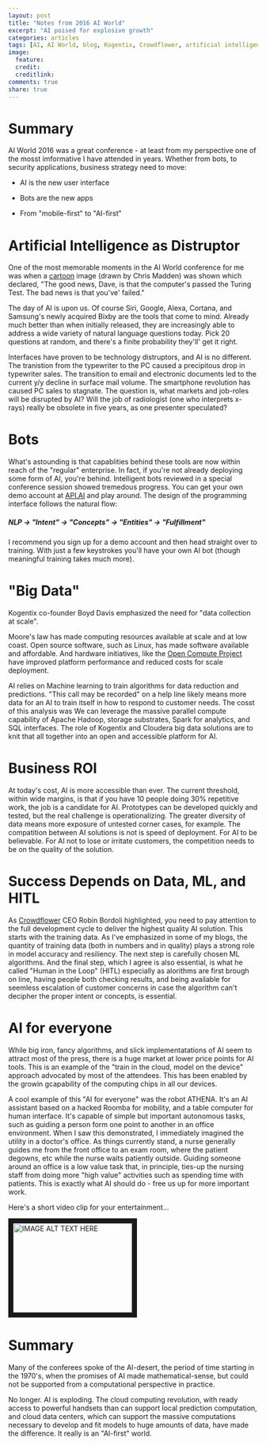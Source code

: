```yaml
---
layout: post
title: "Notes from 2016 AI World"
excerpt: "AI poised for explosive growth"
categories: articles
tags: [AI, AI World, blog, Kogentix, Crowdflower, artificial intelligence]
image:
  feature: 
  credit: 
  creditlink: 
comments: true
share: true
---
```


# Summary
AI World 2016 was a great conference - at least from my perspective one of the mosst imformative I have attended in years. Whether from bots, to security applications, business strategy need to move:

- AI is the new user interface

- Bots are the new apps

- From "mobile-first" to "AI-first"


# Artificial Intelligence as Distruptor

One of the most memorable moments in the AI World conference for me was when a [cartoon](https://goo.gl/images/hfQGz2) image (drawn by Chris Madden) was shown which declared, "The good news, Dave, is that the computer's passed the Turing Test. The bad news is that you've' failed."  

The day of AI is upon us. Of course Siri, Google, Alexa, Cortana, and Samsung's newly acquired Bixby are the tools that come to mind. Already much better than when initially released, they are increasingly able to address a wide variety of natural language questions today. Pick 20 questions at random, and there's a finite probability they'll' get it right.  

Interfaces have proven to be technology distruptors, and AI is no different. The tranistion from the typewriter to the PC caused a precipitous drop in typewriter sales. The transition to email and electronic documents led to the current y/y decline in surface mail volume. The smartphone revolution has caused PC sales to stagnate. The question is, what markets and job-roles will be disrupted by AI? Will the job of radiologist (one who interprets x-rays) really be obsolete in five years, as one presenter speculated?

# Bots

What\'s astounding is that capablities behind these tools are now within reach of the "regular" enterprise. In fact, if you're not already deploying some form of AI, you're behind. Intelligent bots reviewed in a special conference session showed tremedous progress. You can get your own demo account at [API.AI](https://api.ai/) and play around. The design of the programming interface follows the natural flow:

##### _NLP  -> "Intent" -> "Concepts" -> "Entities" -> "Fulfillment"_

I recommend you sign up for a demo account and then head straight over to training. With just a few keystrokes you'll have your own AI bot (though meaningful training takes much more).


# "Big Data"

Kogentix co-founder Boyd Davis emphasized the need for "data collection at scale". 

Moore's law has made computing resources available at scale and at low coast. Open source software, such as  Linux, has made software available and affordable. And hardware initiatives, like the [Open Compute Project](http://www.opencompute.org/) have improved platform performance and reduced costs for scale deployment. 


AI relies on Machine learning to train algorithms for data reduction and predictions. "This call may be recorded" on a help line likely means more data for an AI to train itself in how to respond to customer needs. The cosst of this analysis was We can leverage the massive parallel compute capability of Apache Hadoop, storage substrates, Spark for analytics, and SQL interfaces. The role of Kogentix and Cloudera big data solutions are to knit that all together into an open and accessible platform for AI.


# Business ROI

At today's cost, AI is more accessible than ever. The current threshold, within wide margins, is that if you have 10 people doing 30% repetitive work, the job is a candidate for AI. Prototypes can be developed quickly and tested, but the real challenge is operationalizing. The greater diversity of data means more exposure of untested corner cases, for example. The compatition between AI solutions is not is speed of deployment. For AI to be believable. For AI not to lose or irritate customers, the competition needs to be on the quality of the solution.

# Success Depends on Data, ML, and HITL

As [Crowdflower](https://www.crowdflower.com/) CEO Robin Bordoli highlighted, you need to pay attention to the full development cycle to deliver the highest quality AI solution. This starts with the training data. As I've emphasized in some of my blogs, the quantity of training data (both in numbers and in quality) plays a strong role in model accuracy and resiliency. The next step is carefully chosen ML algorithms. And the final step, which I agree is also essential, is what he called "Human in the Loop" (HITL) especially as alorithms are first brough on line, having people both checking results, and being available for seemless escalation of customer concerns in case the algorithm can't decipher the proper intent or concepts, is essential. 

# AI for everyone
 
While big iron, fancy algorithms, and slick implementatations of AI seem to attract most of the press, there is a huge market at lower price points for AI tools. This is an example of the "train in the cloud, model on the device" approach advocated by most of the attendees. This has been enabled by the growin gcapability of the computing chips in all our devices. 

A cool example of this "AI for everyone" was the robot ATHENA. It's an AI assistant based on a hacked Roomba for mobility, and a table computer for human interface. It's capable of simple but important autonomous tasks, such as guiding a person form one point to another in an office environment. When I saw this demonstrated, I immediately imagined the utility in a doctor's office. As things currently stand, a nurse generally guides me from the front office to an exam room, where the patient degowns, etc while the nurse waits patiently outside. Guiding someone around an office is a low value task that, in principle, ties-up the nursing staff from doing more "high value" activities such as spending time with patients. This is exactly what AI should do - free us up for more important work. 

Here's a short video clip for your entertainment...

<a href="http://www.youtube.com/watch?v=HCsNnW5etBY
" target="_blank"><img src="http://img.youtube.com/vi/HCsNnW5etBY/0.jpg" 
alt="IMAGE ALT TEXT HERE" width="240" height="180" border="10" /></a>

# Summary

Many of the conferees spoke of the AI-desert, the period of time starting in the 1970's, when the promises of AI made mathematical-sense, but could not be supported from a computational perspective in practice. 

No longer. AI is exploding. The cloud computing revolution, with ready access to powerful handsets than can support local prediction computation, and cloud data centers, which can support the massive computations necessary to develop and fit models to huge amounts of data, have made the difference. It really is an "AI-first" world.





